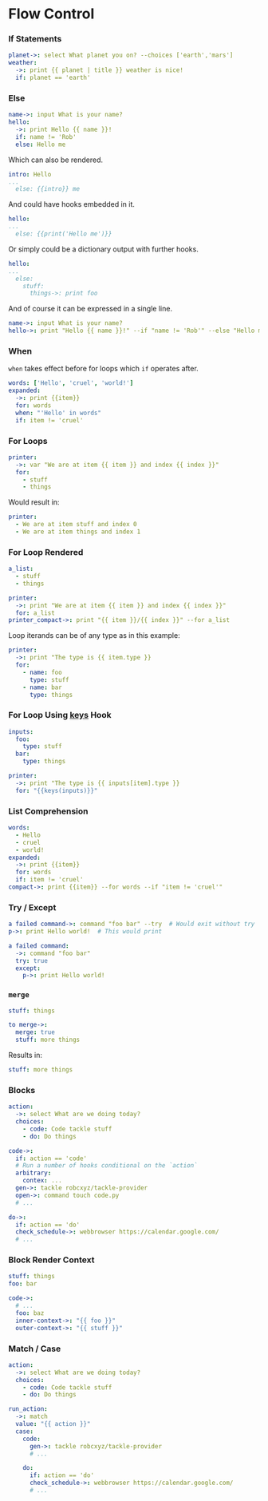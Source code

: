 # Flow Control

### If Statements

```yaml
planet->: select What planet you on? --choices ['earth','mars']
weather:
  ->: print {{ planet | title }} weather is nice!
  if: planet == 'earth'
```

### Else

```yaml
name->: input What is your name?
hello:
  ->: print Hello {{ name }}!
  if: name != 'Rob'
  else: Hello me
```

Which can also be rendered.

```yaml
intro: Hello
...
  else: {{intro}} me
```

And could have hooks embedded in it.
```yaml
hello:
...
  else: {{print('Hello me')}}
```

Or simply could be a dictionary output with further hooks.
```yaml
hello:
...
  else:
    stuff:
      things->: print foo
```

And of course it can be expressed in a single line.

```yaml
name->: input What is your name?
hello->: print "Hello {{ name }}!" --if "name != 'Rob'" --else "Hello me"
```

### When

`when` takes effect before for loops which `if` operates after.

```yaml
words: ['Hello', 'cruel', 'world!']
expanded:
  ->: print {{item}}
  for: words
  when: "'Hello' in words"
  if: item != 'cruel'
```

### For Loops

```yaml
printer:
  ->: var "We are at item {{ item }} and index {{ index }}"
  for:
    - stuff
    - things
```

Would result in:

```yaml
printer:
  - We are at item stuff and index 0
  - We are at item things and index 1
```

### For Loop Rendered

```yaml
a_list:
  - stuff
  - things

printer:
  ->: print "We are at item {{ item }} and index {{ index }}"
  for: a_list
printer_compact->: print "{{ item }}/{{ index }}" --for a_list
```

Loop iterands can be of any type as in this example:

```yaml
printer:
  ->: print "The type is {{ item.type }}
  for:
    - name: foo
      type: stuff
    - name: bar
      type: things
```

### For Loop Using [keys](../providers/context/keys.md) Hook

```yaml
inputs:
  foo:
    type: stuff
  bar:
    type: things

printer:
  ->: print "The type is {{ inputs[item].type }}
  for: "{{keys(inputs)}}"
```

### List Comprehension

```yaml
words:
  - Hello
  - cruel
  - world!
expanded:
  ->: print {{item}}
  for: words
  if: item != 'cruel'
compact->: print {{item}} --for words --if "item != 'cruel'"
```

### Try / Except

```yaml
a failed command->: command "foo bar" --try  # Would exit without try
p->: print Hello world!  # This would print
```

```yaml
a failed command:
  ->: command "foo bar"
  try: true
  except:
    p->: print Hello world!
```

### `merge`

```yaml
stuff: things

to merge->:
  merge: true
  stuff: more things
```

Results in:

```yaml
stuff: more things
```

### Blocks

```yaml
action:
  ->: select What are we doing today?
  choices:
    - code: Code tackle stuff
    - do: Do things

code->:
  if: action == 'code'
  # Run a number of hooks conditional on the `action`
  arbitrary:
    contex: ...
  gen->: tackle robcxyz/tackle-provider
  open->: command touch code.py
  # ...

do->:
  if: action == 'do'
  check_schedule->: webbrowser https://calendar.google.com/
  # ...
```


### Block Render Context

```yaml
stuff: things
foo: bar

code->:
  # ...
  foo: baz
  inner-context->: "{{ foo }}"
  outer-context->: "{{ stuff }}"
```

### Match / Case

```yaml
action:
  ->: select What are we doing today?
  choices:
    - code: Code tackle stuff
    - do: Do things

run_action:
  ->: match
  value: "{{ action }}"
  case:  
    code:
      gen->: tackle robcxyz/tackle-provider
      # ...

    do:
      if: action == 'do'
      check_schedule->: webbrowser https://calendar.google.com/
      # ...
```

